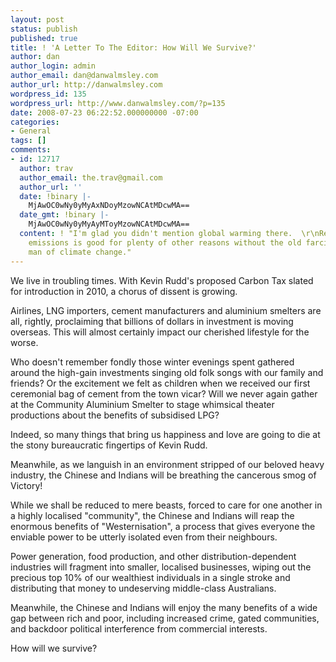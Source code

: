 ```yaml
---
layout: post
status: publish
published: true
title: ! 'A Letter To The Editor: How Will We Survive?'
author: dan
author_login: admin
author_email: dan@danwalmsley.com
author_url: http://danwalmsley.com
wordpress_id: 135
wordpress_url: http://www.danwalmsley.com/?p=135
date: 2008-07-23 06:22:52.000000000 -07:00
categories:
- General
tags: []
comments:
- id: 12717
  author: trav
  author_email: the.trav@gmail.com
  author_url: ''
  date: !binary |-
    MjAwOC0wNy0yMyAxNDoyMzowNCAtMDcwMA==
  date_gmt: !binary |-
    MjAwOC0wNy0yMyAyMToyMzowNCAtMDcwMA==
  content: ! "I'm glad you didn't mention global warming there.  \r\nReducing carbon
    emissions is good for plenty of other reasons without the old farcical boogie
    man of climate change."
---
```

We live in troubling times. With Kevin Rudd's proposed Carbon Tax slated for introduction in 2010, a chorus of dissent is growing.

Airlines, LNG importers, cement manufacturers and aluminium smelters are all, rightly, proclaiming that billions of dollars in investment is moving overseas. This will almost certainly impact our cherished lifestyle for the worse.

Who doesn't remember fondly those winter evenings spent gathered around the high-gain investments singing old folk songs with our family and friends? Or the excitement we felt as children when we received our first ceremonial bag of cement from the town vicar? Will we never again gather at the Community Aluminium Smelter to stage whimsical theater productions about the benefits of subsidised LPG?

Indeed, so many things that bring us happiness and love are going to die at the stony bureaucratic fingertips of Kevin Rudd.

Meanwhile, as we languish in an environment stripped of our beloved heavy industry, the Chinese and Indians will be breathing the cancerous smog of Victory!

While we shall be reduced to mere beasts, forced to care for one another in a highly localised "community", the Chinese and Indians will reap the enormous benefits of "Westernisation", a process that gives everyone the enviable power to be utterly isolated even from their neighbours.

Power generation, food production, and other distribution-dependent industries will fragment into smaller, localised businesses, wiping out the precious top 10% of our wealthiest individuals in a single stroke and distributing that money to undeserving middle-class Australians.

Meanwhile, the Chinese and Indians will enjoy the many benefits of a wide gap between rich and poor, including increased crime, gated communities, and backdoor political interference from commercial interests.

How will we survive?
